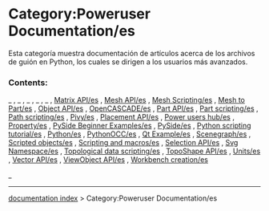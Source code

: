 # Category:Poweruser Documentation/es
Esta categoría muestra documentación de artículos acerca de los archivos de guión en Python, los cuales se dirigen a los usuarios más avanzados.

### Contents:

_ , _ , _ , _ , _ , [Matrix API/es](Matrix_API/es.md) , [Mesh API/es](Mesh_API/es.md) , [Mesh Scripting/es](Mesh_Scripting/es.md) , [Mesh to Part/es](Mesh_to_Part/es.md) , [Object API/es](Object_API/es.md) , [OpenCASCADE/es](OpenCASCADE/es.md) , [Part API/es](Part_API/es.md) , [Part scripting/es](Part_scripting/es.md) , [Path scripting/es](Path_scripting/es.md) , [Pivy/es](Pivy/es.md) , [Placement API/es](Placement_API/es.md) , [Power users hub/es](Power_users_hub/es.md) , [Property/es](Property/es.md) , [PySide Beginner Examples/es](PySide_Beginner_Examples/es.md) , [PySide/es](PySide/es.md) , [Python scripting tutorial/es](Python_scripting_tutorial/es.md) , [Python/es](Python/es.md) , [PythonOCC/es](PythonOCC/es.md) , [Qt Example/es](Qt_Example/es.md) , [Scenegraph/es](Scenegraph/es.md) , [Scripted objects/es](Scripted_objects/es.md) , [Scripting and macros/es](Scripting_and_macros/es.md) , [Selection API/es](Selection_API/es.md) , [Svg Namespace/es](Svg_Namespace/es.md) , [Topological data scripting/es](Topological_data_scripting/es.md) , [TopoShape API/es](TopoShape_API/es.md) , [Units/es](Units/es.md) , [Vector API/es](Vector_API/es.md) , [ViewObject API/es](ViewObject_API/es.md) , [Workbench creation/es](Workbench_creation/es.md)

_

---
[documentation index](../README.md) > Category:Poweruser Documentation/es
